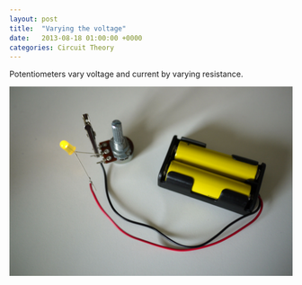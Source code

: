 ```yaml
---
layout: post
title:  "Varying the voltage"
date:   2013-08-18 01:00:00 +0000
categories: Circuit Theory
---
```

Potentiometers vary voltage and current by varying resistance.

![A very simple circuit with an LED and a potentiometer](/img/2013-08-18-varying-the-voltage.jpg)
